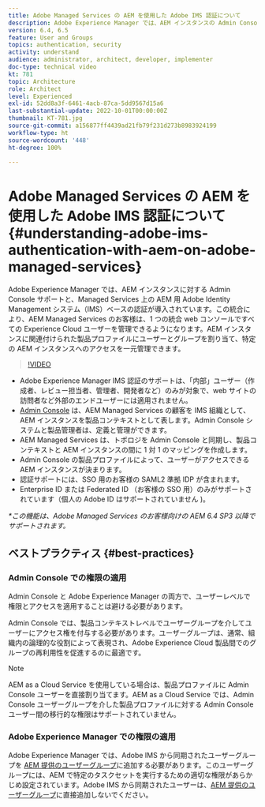 ```yaml
---
title: Adobe Managed Services の AEM を使用した Adobe IMS 認証について
description: Adobe Experience Manager では、AEM インスタンスの Admin Console サポートと、Managed Services 上の AEM の Adobe IMS（Identity Management システム）ベースの認証が導入されています。この統合により、AEM Managed Services のお客様は、1 つの統合 web コンソールですべての Experience Cloud ユーザーを管理できるようになります。AEM インスタンスに関連付けられた製品プロファイルにユーザーとグループを割り当て、特定の AEM インスタンスへのアクセスを一元管理できます。
version: 6.4, 6.5
feature: User and Groups
topics: authentication, security
activity: understand
audience: administrator, architect, developer, implementer
doc-type: technical video
kt: 781
topic: Architecture
role: Architect
level: Experienced
exl-id: 52dd8a3f-6461-4acb-87ca-5dd9567d15a6
last-substantial-update: 2022-10-01T00:00:00Z
thumbnail: KT-781.jpg
source-git-commit: a156877ff4439ad21fb79f231d273b8983924199
workflow-type: ht
source-wordcount: '448'
ht-degree: 100%

---
```


# Adobe Managed Services の AEM を使用した Adobe IMS 認証について{#understanding-adobe-ims-authentication-with-aem-on-adobe-managed-services}

Adobe Experience Manager では、AEM インスタンスに対する Admin Console サポートと、Managed Services 上の AEM 用 Adobe Identity Management システム（IMS）ベースの認証が導入されています。この統合により、AEM Managed Services のお客様は、1 つの統合 web コンソールですべての Experience Cloud ユーザーを管理できるようになります。AEM インスタンスに関連付けられた製品プロファイルにユーザーとグループを割り当て、特定の AEM インスタンスへのアクセスを一元管理できます。

>[!VIDEO](https://video.tv.adobe.com/v/26170?quality=12&learn=on)

* Adobe Experience Manager IMS 認証のサポートは、「内部」ユーザー（作成者、レビュー担当者、管理者、開発者など）のみが対象で、web サイトの訪問者など外部のエンドユーザーには適用されません。
* [Admin Console](https://adminconsole.adobe.com/) は、AEM Managed Services の顧客を IMS 組織として、AEM インスタンスを製品コンテキストとして表します。Admin Console システムと製品管理者は、定義と管理ができます。
* AEM Managed Services は、トポロジを Admin Console と同期し、製品コンテキストと AEM インスタンスの間に 1 対 1 のマッピングを作成します。
* Admin Console の製品プロファイルによって、ユーザーがアクセスできる AEM インスタンスが決まります。
* 認証サポートには、SSO 用のお客様の SAML2 準拠 IDP が含まれます。
* Enterprise ID または Federated ID （お客様の SSO 用）のみがサポートされています（個人の Adobe ID はサポートされていません )。

*&#42;この機能は、Adobe Managed Services のお客様向けの AEM 6.4 SP3 以降でサポートされます。*

## ベストプラクティス {#best-practices}

### Admin Console での権限の適用

Admin Console と Adobe Experience Manager の両方で、ユーザーレベルで権限とアクセスを適用することは避ける必要があります。

Admin Console では、製品コンテキストレベルでユーザーグループを介してユーザーにアクセス権を付与する必要があります。ユーザーグループは、通常、組織内の論理的な役割によって表現され、Adobe Experience Cloud 製品間でのグループの再利用性を促進するのに最適です。

>[!NOTE]
>
> AEM as a Cloud Service を使用している場合は、製品プロファイルに Admin Console ユーザーを直接割り当てます。AEM as a Cloud Service では、Admin Console ユーザーグループを介した製品プロファイルに対する Admin Console ユーザー間の移行的な権限はサポートされていません。

### Adobe Experience Manager での権限の適用

Adobe Experience Manager では、Adobe IMS から同期されたユーザーグループを [AEM 提供のユーザーグループ](https://experienceleague.adobe.com/docs/experience-manager-64/administering/security/security.html?lang=ja)に追加する必要があります。このユーザーグループには、AEM で特定のタスクセットを実行するための適切な権限があらかじめ設定されています。Adobe IMS から同期されたユーザーは、[AEM 提供のユーザーグループ](https://experienceleague.adobe.com/docs/experience-manager-64/administering/security/security.html?lang=ja)に直接追加しないでください。
